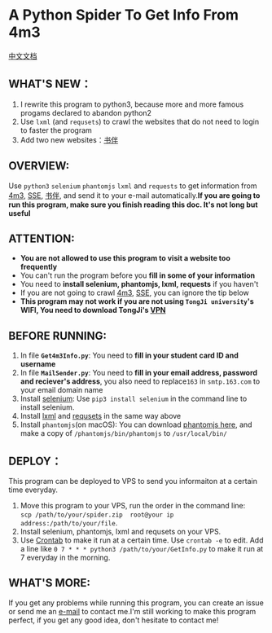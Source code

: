 # A Python Spider To Get Info From 4m3
[中文文档](http://ludanxer.top/2017/11/25/WatchDog/)
## WHAT'S NEW：
1. I rewrite this program to python3, because more and more famous progams declared to abandon python2
2. Use `lxml` (and `requsets`) to crawl the websites that do not need to login to faster the program
3. Add two new websites：[书伴](https://bookfere.com/)

## OVERVIEW:
Use `python3` `selenium` `phantomjs` `lxml` and `requests` to get information from [4m3](4m3.tongji.edu.cn), [SSE](http://sse.tongji.edu.cn/data/list/bkstz), [书伴](https://bookfere.com/), and send it to your e-mail automatically.**If you are going to run this program, make sure you finish reading this doc. It's not long but useful**
## ATTENTION:
* **You are not allowed to use this program to visit a website too frequently**
*  You can't run the program before you **fill in some of your information**
* You need to **install selenium, phantomjs, lxml, requests** if you haven't
* If you are not going to crawl [4m3](4m3.tongji.edu.cn), [SSE](http://sse.tongji.edu.cn/data/list/bkstz), you can ignore the tip below
* **This program may not work if you are not using `TongJi university`'s WIFI, You need to download TongJi's [VPN](htttps://vpn.tongji.cn)**


## BEFORE RUNNING:
1. In file **`Get4m3Info.py`**: You need to **fill in your student card ID and username**
2. In file **`MailSender.py`**: You need to **fill in your email address, password and reciever's address**, you also need to replace`163` in `smtp.163.com` to your email domain name
3. Install [selenium](http://www.seleniumhq.org/): Use `pip3 install selenium` in the command line to install selenium.
4. Install [lxml](http://lxml.de/) and [requsets](http://docs.python-requests.org/en/master/) in the same way above
5. Install `phantomjs`(on macOS): You can download [phantomjs here](http://phantomjs.org/), and make a copy of `/phantomjs/bin/phantomjs` to `/usr/local/bin/`

## DEPLOY：
This program can be deployed to VPS to send you informaiton at a certain time everyday.

1. Move this program to your VPS, run the order in the command line:  
`scp /path/to/your/spider.zip  root@your ip address:/path/to/your/file`.
2. Install selenium, phantomjs, lxml and requsets on your VPS.
3. Use [Crontab](http://www.adminschoice.com/crontab-quick-reference) to make it run at a certain time. Use `crontab -e` to edit. Add a line      like `0 7 * * * python3 /path/to/your/GetInfo.py` to make it run at 7 everyday in the morning.


## WHAT'S MORE:
If you get any problems while running this program, you can create an issue or send me an [e-mail](mailto:Alseepludan@163.com) to contact me.I'm still working to make this program perfect, if you get any good idea, don't hesitate to contact me!